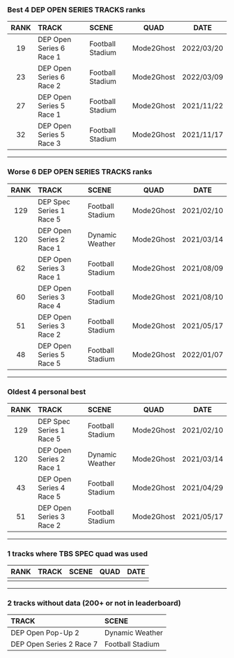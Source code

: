 ### Best 4 DEP OPEN SERIES TRACKS ranks
|RANK|TRACK|SCENE|QUAD|DATE|
|:---:|:---|:---|:---:|:---:|
|19|DEP Open Series 6 Race 1|Football Stadium|Mode2Ghost|2022/03/20|
|23|DEP Open Series 6 Race 2|Football Stadium|Mode2Ghost|2022/03/09|
|27|DEP Open Series 5 Race 1|Football Stadium|Mode2Ghost|2021/11/22|
|32|DEP Open Series 5 Race 3|Football Stadium|Mode2Ghost|2021/11/17|
---
### Worse 6 DEP OPEN SERIES TRACKS ranks
|RANK|TRACK|SCENE|QUAD|DATE|
|:---:|:---|:---|:---:|:---:|
|129|DEP Spec Series 1 Race 5|Football Stadium|Mode2Ghost|2021/02/10|
|120|DEP Open Series 2 Race 1|Dynamic Weather|Mode2Ghost|2021/03/14|
|62|DEP Open Series 3 Race 1|Football Stadium|Mode2Ghost|2021/08/09|
|60|DEP Open Series 3 Race 4|Football Stadium|Mode2Ghost|2021/08/10|
|51|DEP Open Series 3 Race 2|Football Stadium|Mode2Ghost|2021/05/17|
|48|DEP Open Series 5 Race 5|Football Stadium|Mode2Ghost|2022/01/07|
---
### Oldest 4 personal best
|RANK|TRACK|SCENE|QUAD|DATE|
|:---:|:---|:---|:---:|:---:|
|129|DEP Spec Series 1 Race 5|Football Stadium|Mode2Ghost|2021/02/10|
|120|DEP Open Series 2 Race 1|Dynamic Weather|Mode2Ghost|2021/03/14|
|43|DEP Open Series 4 Race 5|Football Stadium|Mode2Ghost|2021/04/29|
|51|DEP Open Series 3 Race 2|Football Stadium|Mode2Ghost|2021/05/17|
---
### 1 tracks where TBS SPEC quad was used
|RANK|TRACK|SCENE|QUAD|DATE|
|:---:|:---|:---|:---:|:---:|
||||||
---
### 2 tracks without data (200+ or not in leaderboard)
|TRACK|SCENE|
|:---|:---|
|DEP Open Pop-Up 2|Dynamic Weather|
|DEP Open Series 2 Race 7|Football Stadium|
